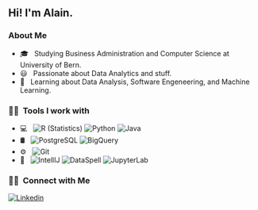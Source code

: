 <h2> Hi! I'm Alain.</h2>

<h3> About Me </h3>

- 🎓 &nbsp; Studying Business Administration and Computer Science at University of Bern.
- 😃 &nbsp; Passionate about Data Analytics and stuff.
- 🌱 &nbsp; Learning about Data Analysis, Software Engeneering, and Machine Learning.

<h3> 🔬🔭  &nbsp;Tools I work with</h3>

- 💻 &nbsp;
  ![R (Statistics)](https://img.shields.io/badge/-R-000000?style=flat&logo=R)
  ![Python](https://img.shields.io/badge/-Python-000000?style=flat&logo=python)
  ![Java](https://img.shields.io/badge/-Java-000000?style=flat&logo=java)
- 🛢 &nbsp;
  ![PostgreSQL](https://img.shields.io/badge/-PostgreSQL-000000?style=flat&logo=postgresql) 
  ![BigQuery](https://img.shields.io/badge/-BigQuery-000000?style=flat&logo=bigquery) 
- ⚙️ &nbsp;
  ![Git](https://img.shields.io/badge/-Git-000000?style=flat&logo=git)
- 🔧 &nbsp;
  ![IntellIJ](https://img.shields.io/badge/-IntellIJ%20IDEA-000000?style=flat&logo=intellij%20idea)
  ![DataSpell](https://img.shields.io/badge/-DataSpell-000000?style=flat&logo=dataspell)
  ![JupyterLab](https://img.shields.io/badge/-JupyterLab-000000?style=flat&logo=jupyterlab)

<h3> 🤝🏻 &nbsp;Connect with Me </h3>

[![Linkedin](https://img.shields.io/badge/-LinkedIn-blue?style=flat&logo=Linkedin&logoColor=white)](https://www.linkedin.com/in/alainjoss/)
